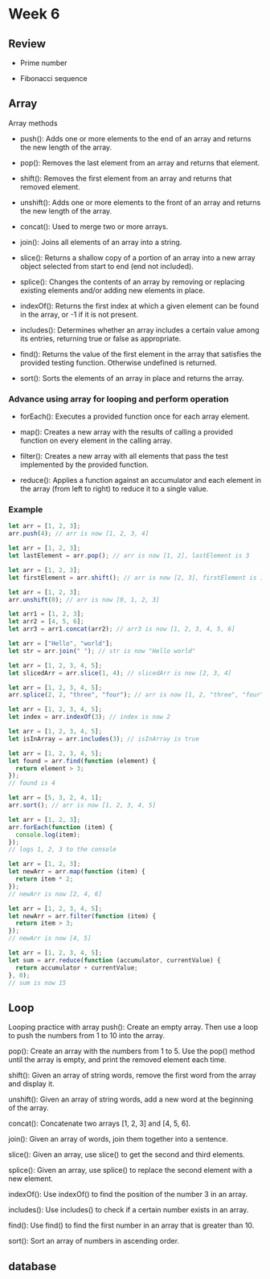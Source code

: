 # Week 6

## Review

- Prime number

- Fibonacci sequence

## Array

Array methods

- push(): Adds one or more elements to the end of an array and returns the new length of the array.

- pop(): Removes the last element from an array and returns that element.

- shift(): Removes the first element from an array and returns that removed element.

- unshift(): Adds one or more elements to the front of an array and returns the new length of the array.

- concat(): Used to merge two or more arrays.

- join(): Joins all elements of an array into a string.

- slice(): Returns a shallow copy of a portion of an array into a new array object selected from start to end (end not included).

- splice(): Changes the contents of an array by removing or replacing existing elements and/or adding new elements in place.

- indexOf(): Returns the first index at which a given element can be found in the array, or -1 if it is not present.

- includes(): Determines whether an array includes a certain value among its entries, returning true or false as appropriate.

- find(): Returns the value of the first element in the array that satisfies the provided testing function. Otherwise undefined is returned.

- sort(): Sorts the elements of an array in place and returns the array.

### Advance using array for looping and perform operation

- forEach(): Executes a provided function once for each array element.

- map(): Creates a new array with the results of calling a provided function on every element in the calling array.

- filter(): Creates a new array with all elements that pass the test implemented by the provided function.

- reduce(): Applies a function against an accumulator and each element in the array (from left to right) to reduce it to a single value.

### Example

```js
let arr = [1, 2, 3];
arr.push(4); // arr is now [1, 2, 3, 4]
```

```js
let arr = [1, 2, 3];
let lastElement = arr.pop(); // arr is now [1, 2], lastElement is 3
```

```js
let arr = [1, 2, 3];
let firstElement = arr.shift(); // arr is now [2, 3], firstElement is 1
```

```js
let arr = [1, 2, 3];
arr.unshift(0); // arr is now [0, 1, 2, 3]
```

```js
let arr1 = [1, 2, 3];
let arr2 = [4, 5, 6];
let arr3 = arr1.concat(arr2); // arr3 is now [1, 2, 3, 4, 5, 6]
```

```js
let arr = ["Hello", "world"];
let str = arr.join(" "); // str is now "Hello world"
```

```js
let arr = [1, 2, 3, 4, 5];
let slicedArr = arr.slice(1, 4); // slicedArr is now [2, 3, 4]
```

```js
let arr = [1, 2, 3, 4, 5];
arr.splice(2, 2, "three", "four"); // arr is now [1, 2, "three", "four", 5]
```

```js
let arr = [1, 2, 3, 4, 5];
let index = arr.indexOf(3); // index is now 2
```

```js
let arr = [1, 2, 3, 4, 5];
let isInArray = arr.includes(3); // isInArray is true
```

```js
let arr = [1, 2, 3, 4, 5];
let found = arr.find(function (element) {
  return element > 3;
});
// found is 4
```

```js
let arr = [5, 3, 2, 4, 1];
arr.sort(); // arr is now [1, 2, 3, 4, 5]
```

```js
let arr = [1, 2, 3];
arr.forEach(function (item) {
  console.log(item);
});
// logs 1, 2, 3 to the console
```

```js
let arr = [1, 2, 3];
let newArr = arr.map(function (item) {
  return item * 2;
});
// newArr is now [2, 4, 6]
```

```js
let arr = [1, 2, 3, 4, 5];
let newArr = arr.filter(function (item) {
  return item > 3;
});
// newArr is now [4, 5]
```

```js
let arr = [1, 2, 3, 4, 5];
let sum = arr.reduce(function (accumulator, currentValue) {
  return accumulator + currentValue;
}, 0);
// sum is now 15
```

## Loop

Looping practice with array
push(): Create an empty array. Then use a loop to push the numbers from 1 to 10 into the array.

pop(): Create an array with the numbers from 1 to 5. Use the pop() method until the array is empty, and print the removed element each time.

shift(): Given an array of string words, remove the first word from the array and display it.

unshift(): Given an array of string words, add a new word at the beginning of the array.

concat(): Concatenate two arrays [1, 2, 3] and [4, 5, 6].

join(): Given an array of words, join them together into a sentence.

slice(): Given an array, use slice() to get the second and third elements.

splice(): Given an array, use splice() to replace the second element with a new element.

indexOf(): Use indexOf() to find the position of the number 3 in an array.

includes(): Use includes() to check if a certain number exists in an array.

find(): Use find() to find the first number in an array that is greater than 10.

sort(): Sort an array of numbers in ascending order.

## database
